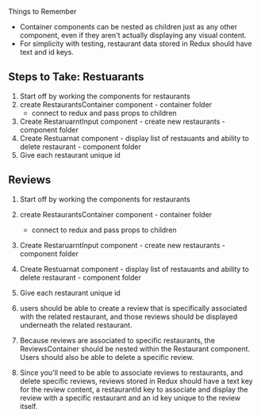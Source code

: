 Things to Remember
- Container components can be nested as children just as any other component, even if they aren't actually displaying any visual content.
- For simplicity with testing, restaurant data stored in Redux should have text and id keys.



Steps to Take:
Restuarants
-----------
1. Start off by working the components for restaurants
2. create RestaurantsContainer component - container folder
    - connect to redux and pass props to children
3. Create RestaruarntInput component - create new restaurants - component folder
4. Create Restuarnat component - display list of restauants and ability to delete restaurant - component folder
5. Give each restaurant unique id

Reviews
-----------
1. Start off by working the components for restaurants
2. create RestaurantsContainer component - container folder
    - connect to redux and pass props to children
3. Create RestaruarntInput component - create new restaurants - component folder
4. Create Restuarnat component - display list of restauants and ability to delete restaurant - component folder
5. Give each restaurant unique id


6. users should be able to create a review that is specifically associated with the related restaurant, and those reviews should be displayed underneath the related restaurant. 
7. Because reviews are associated to specific restaurants, the ReviewsContainer should be nested within the Restaurant component. Users should also be able to delete a specific review.
8. Since you'll need to be able to associate reviews to restaurants, and delete specific reviews, reviews stored in Redux should have a text key for the review content, a restaurantId key to associate and display the review with a specific restaurant and an id key unique to the review itself.


